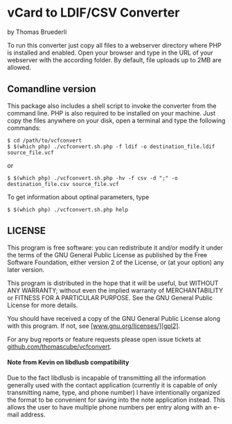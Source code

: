 vCard to LDIF/CSV Converter
===========================
by Thomas Bruederli

To run this converter just copy all files to a webserver directory where PHP
is installed and enabled. Open your browser and type in the URL of your
webserver with the according folder. By default, file uploads up to 2MB are 
allowed.

Comandline version
------------------
This package also includes a shell script to invoke the converter from the
command line. PHP is also required to be installed on your machine.
Just copy the files anywhere on your disk, open a terminal and type the
following commands:

	$ cd /path/to/vcfconvert
	$ $(which php) ./vcfconvert.sh.php -f ldif -o destination_file.ldif source_file.vcf
or

	$ $(which php) ./vcfconvert.sh.php -hv -f csv -d ";" -o destination_file.csv source_file.vcf

To get information about optinal parameters, type

	$ $(which php) ./vcfconvert.sh.php help

LICENSE
-------
This program is free software: you can redistribute it and/or modify
it under the terms of the GNU General Public License as published by
the Free Software Foundation, either version 2 of the License,
or (at your option) any later version.

This program is distributed in the hope that it will be useful,
but WITHOUT ANY WARRANTY; without even the implied warranty of
MERCHANTABILITY or FITNESS FOR A PARTICULAR PURPOSE. See the
GNU General Public License for more details.

You should have received a copy of the GNU General Public License
along with this program. If not, see [www.gnu.org/licenses/][gpl2].

For any bug reports or feature requests please open issue tickets at
[github.com/thomascube/vcfconvert][github].


#### Note from Kevin on libdlusb compatibility
Due to the fact libdlusb is incapable of transmitting all the information
generally used with the contact application (currently it is capable of 
only transmitting name, type, and phone number) I have intentionally organized
the format to be convenient for saving into the note application instead. This 
allows the user to have multiple phone numbers per entry along with an e-mail
address.

[gpl2]:        http://www.gnu.org/licenses/gpl2.txt
[github]:      http://github.com/thomascube/vcfconvert

